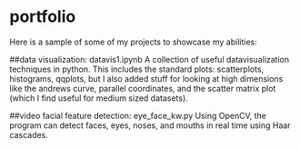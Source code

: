 # portfolio
Here is a sample of some of my projects to showcase my abilities:

##data visualization: datavis1.ipynb
A collection of useful datavisualization techniques in python. This includes the standard plots: scatterplots, histograms, qqplots, but I also added stuff for looking at high dimensions like the andrews curve, parallel coordinates, and the scatter matrix plot (which I find useful for medium sized datasets).

##video facial feature detection: eye_face_kw.py
Using OpenCV, the program can detect faces, eyes, noses, and mouths in real time using Haar cascades.

